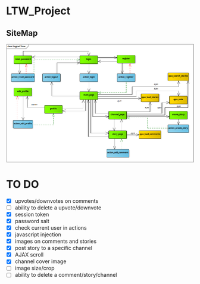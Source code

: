 # LTW_Project

## SiteMap
![SiteMap](sitemap.bmp)

# TO DO
- [x] upvotes/downvotes on comments
- [ ] ability to delete a upvote/downvote
- [x] session token
- [x] password salt
- [x] check current user in actions
- [x] javascript injection
- [x] images on comments and stories
- [x] post story to a specific channel
- [x] AJAX scroll
- [x] channel cover image
- [ ] image size/crop
- [ ] ability to delete a comment/story/channel
